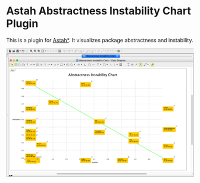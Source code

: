 # Astah Abstractness Instability Chart Plugin

This is a plugin for [Astah*]. It visualizes package abstractness and instability.

[Astah*]: http://astah.net/

![](./demo.png)
